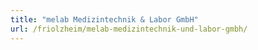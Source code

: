 ```yaml
---
title: "melab Medizintechnik & Labor GmbH"
url: /friolzheim/melab-medizintechnik-und-labor-gmbh/
---
```

